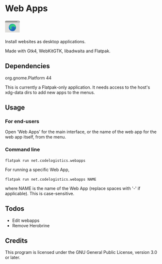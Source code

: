 # Web Apps

![Web Apps logo](data/icons/hicolor/48x48/apps/net.codelogistics.webapps.png)

Install websites as desktop applications.

Made with Gtk4, WebKitGTK, libadwaita and Flatpak.

## Dependencies
org.gnome.Platform 44

This is currently a Flatpak-only application. It needs access to the host's xdg-data dirs to add new apps to the menus.

## Usage

### For end-users

Open 'Web Apps' for the main interface, or the name of the web app for the web app itself, from the menu.

### Command line
`flatpak run net.codelogistics.webapps`

For running a specific Web App,

`flatpak run net.codelogistics.webapps NAME`

where NAME is the name of the Web App (replace spaces with '-' if applicable). This is case-sensitive.

## Todos

* Edit webapps
* Remove Herobrine

## Credits

This program is licensed under the GNU General Public License, version 3.0 or later.
